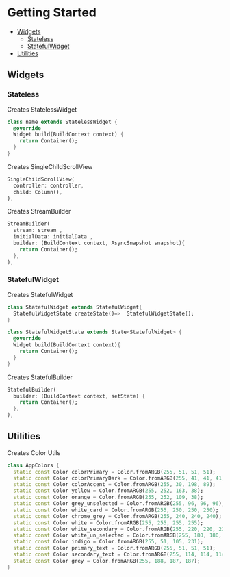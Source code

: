 # Getting Started

- [Widgets](#widgets)
  - [Stateless](#stateless)
  - [StatefulWidget](#statefulwidget)
- [Utilities](#utilities)

## Widgets

### Stateless

Creates StatelessWidget
```dart
class name extends StatelessWidget {
  @override
  Widget build(BuildContext context) {
    return Container();
  }
}
```
Creates SingleChildScrollView
```dart
SingleChildScrollView(
  controller: controller,
  child: Column(),
),
```
Creates StreamBuilder
```dart
StreamBuilder(
  stream: stream ,
  initialData: initialData ,
  builder: (BuildContext context, AsyncSnapshot snapshot){
    return Container();
  },
),
```
### StatefulWidget
Creates StatefulWidget
```dart
class StatefulWidget extends StatefulWidget{
  StatefulWidgetState createState()=>  StatefulWidgetState();
}

class StatefulWidgetState extends State<StatefulWidget> {
  @override
  Widget build(BuildContext context){
    return Container();
  }
}
```
Creates StatefulBuilder
```dart
StatefulBuilder(
  builder: (BuildContext context, setState) {
    return Container();
  },
),
```

## Utilities

Creates Color Utils
```dart
class AppColors {
  static const Color colorPrimary = Color.fromARGB(255, 51, 51, 51);
  static const Color colorPrimaryDark = Color.fromARGB(255, 41, 41, 41);
  static const Color colorAccent = Color.fromARGB(255, 30, 198, 89);
  static const Color yellow = Color.fromARGB(255, 252, 163, 38);
  static const Color orange = Color.fromARGB(255, 252, 109, 38);
  static const Color grey_unselected = Color.fromARGB(255, 96, 96, 96);
  static const Color white_card = Color.fromARGB(255, 250, 250, 250);
  static const Color chrome_grey = Color.fromARGB(255, 240, 240, 240);
  static const Color white = Color.fromARGB(255, 255, 255, 255);
  static const Color white_secondary = Color.fromARGB(255, 220, 220, 220);
  static const Color white_un_selected = Color.fromARGB(255, 180, 180, 180);
  static const Color indigo = Color.fromARGB(255, 51, 105, 231);
  static const Color primary_text = Color.fromARGB(255, 51, 51, 51);
  static const Color secondary_text = Color.fromARGB(255, 114, 114, 114);
  static const Color grey = Color.fromARGB(255, 188, 187, 187);
}
```

